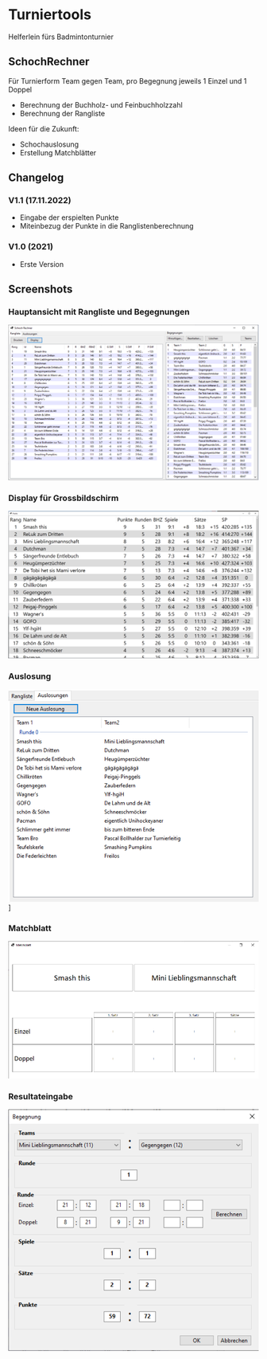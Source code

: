 # Turniertools
Helferlein fürs Badmintonturnier

## SchochRechner
Für Turnierform  Team gegen Team, pro Begegnung jeweils 1 Einzel und 1 Doppel

- Berechnung der Buchholz- und Feinbuchholzzahl
- Berechnung der Rangliste

Ideen für die Zukunft:
- Schochauslosung
- Erstellung Matchblätter

## Changelog

### V1.1 (17.11.2022)
- Eingabe der erspielten Punkte
- Miteinbezug der Punkte in die Ranglistenberechnung

### V1.0 (2021)
- Erste Version

## Screenshots

### Hauptansicht mit Rangliste und Begegnungen
![Hauptansicht](docs/mainview.png)

### Display für Grossbildschirm
![Ranking](docs/ranking.png)

### Auslosung
![Auslosung](docs/draws.png)]

### Matchblatt
![Matchblatt](docs/matchcard.png)

### Resultateingabe
![Resultentry](docs/resultentry.png)